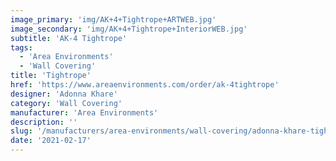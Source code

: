 ```yaml
---
image_primary: 'img/AK+4+Tightrope+ARTWEB.jpg'
image_secondary: 'img/AK+4+Tightrope+InteriorWEB.jpg'
subtitle: 'AK-4 Tightrope'
tags:
  - 'Area Environments'
  - 'Wall Covering'
title: 'Tightrope'
href: 'https://www.areaenvironments.com/order/ak-4tightrope'
designer: 'Adonna Khare'
category: 'Wall Covering'
manufacturer: 'Area Environments'
description: ''
slug: '/manufacturers/area-environments/wall-covering/adonna-khare-tightrope'
date: '2021-02-17'
---
```

